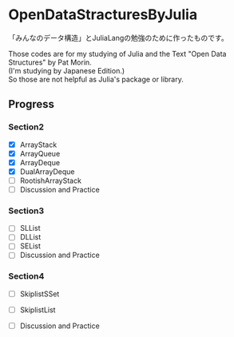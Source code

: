 # OpenDataStracturesByJulia

「みんなのデータ構造」とJuliaLangの勉強のために作ったものです。  

Those codes are for my studying of Julia and the Text "Open Data Structures" by Pat Morin.  
(I'm studying by Japanese Edition.)  
So those are not helpful as Julia's package or library.

## Progress

### Section2

- [x] ArrayStack
- [x] ArrayQueue
- [x] ArrayDeque
- [x] DualArrayDeque
- [ ] RootishArrayStack
- [ ] Discussion and Practice

### Section3

- [ ] SLList
- [ ] DLList
- [ ] SEList
- [ ] Discussion and Practice

### Section4

- [ ] SkiplistSSet
- [ ] SkiplistList
- [ ] Discussion and Practice

